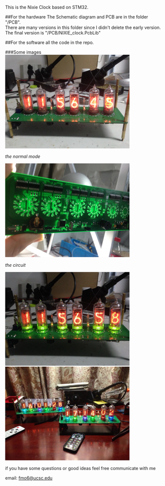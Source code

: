 This is the Nixie Clock based on STM32.

##For the hardware
The Schematic diagram and PCB are in the folder "/PCB".  
There are many versions in this folder since I didn't delete the early version.
The final version is "/PCB/NIXIE_clock.PcbLib"

##For the software
all the code in the repo.

###Some images
<img src="./Images/3.jpeg" alt="Drawing" style="width: 400px;"/> 

*the normal mode* 

<img src="./Images/4.jpeg" alt="Drawing" style="width: 400px;"/>

*the circuit* 

<img src="./Images/1.jpeg" alt="Drawing" style="width: 400px;"/>
<img src="./Images/2.jpeg" alt="Drawing" style="width: 400px;"/>

if you have some questions or good ideas
feel free communicate with me  

email: fmo6@ucsc.edu
